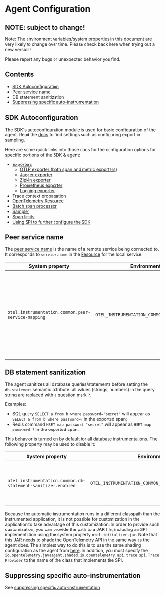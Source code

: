 # Agent Configuration

## NOTE: subject to change!

Note: The environment variables/system properties in this document are very likely to change over time.
Please check back here when trying out a new version!

Please report any bugs or unexpected behavior you find.

## Contents

* [SDK Autoconfiguration](#sdk-autoconfiguration)
* [Peer service name](#peer-service-name)
* [DB statement sanitization](#db-statement-sanitization)
* [Suppressing specific auto-instrumentation](#suppressing-specific-auto-instrumentation)

## SDK Autoconfiguration

The SDK's autoconfiguration module is used for basic configuration of the agent. Read the
[docs](https://github.com/open-telemetry/opentelemetry-java/tree/v1.0.0/sdk-extensions/autoconfigure)
to find settings such as configuring export or sampling.

Here are some quick links into those docs for the configuration options for specific portions of the SDK & agent:

* [Exporters](#exporters)
  + [OTLP exporter (both span and metric exporters)](https://github.com/open-telemetry/opentelemetry-java/tree/v1.0.0/sdk-extensions/autoconfigure/README.md#otlp-exporter-both-span-and-metric-exporters)
  + [Jaeger exporter](https://github.com/open-telemetry/opentelemetry-java/tree/v1.0.0/sdk-extensions/autoconfigure/README.md#jaeger-exporter)
  + [Zipkin exporter](https://github.com/open-telemetry/opentelemetry-java/tree/v1.0.0/sdk-extensions/autoconfigure/README.md#zipkin-exporter)
  + [Prometheus exporter](https://github.com/open-telemetry/opentelemetry-java/tree/v1.0.0/sdk-extensions/autoconfigure/README.md#prometheus-exporter)
  + [Logging exporter](https://github.com/open-telemetry/opentelemetry-java/tree/v1.0.0/sdk-extensions/autoconfigure/README.md#logging-exporter)
* [Trace context propagation](https://github.com/open-telemetry/opentelemetry-java/tree/v1.0.0/sdk-extensions/autoconfigure/README.md#propagator)
* [OpenTelemetry Resource](https://github.com/open-telemetry/opentelemetry-java/tree/v1.0.0/sdk-extensions/autoconfigure/README.md#opentelemetry-resource)
* [Batch span processor](https://github.com/open-telemetry/opentelemetry-java/tree/v1.0.0/sdk-extensions/autoconfigure/README.md#batch-span-processor)
* [Sampler](https://github.com/open-telemetry/opentelemetry-java/tree/v1.0.0/sdk-extensions/autoconfigure/README.md#sampler)
* [Span limits](https://github.com/open-telemetry/opentelemetry-java/tree/v1.0.0/sdk-extensions/autoconfigure/README.md#span-limits)
* [Using SPI to further configure the SDK](https://github.com/open-telemetry/opentelemetry-java/tree/v1.0.0/sdk-extensions/autoconfigure/README.md#customizing-the-opentelemetry-sdk)

## Peer service name

The [peer service name](https://github.com/open-telemetry/opentelemetry-specification/blob/master/specification/trace/semantic_conventions/span-general.md#general-remote-service-attributes) is the name of a remote service being connected to. It corresponds to `service.name` in the [Resource](https://github.com/open-telemetry/opentelemetry-specification/tree/master/specification/resource/semantic_conventions#service) for the local service.

| System property                      | Environment variable                 | Description                                                                      |
|--------------------------------------|--------------------------------------|----------------------------------------------------------------------------------|
| `otel.instrumentation.common.peer-service-mapping` | `OTEL_INSTRUMENTATION_COMMON_PEER_SERVICE_MAPPING` | Used to specify a mapping from hostnames or IP addresses to peer services, as a comma-separated list of host=name pairs. The peer service is added as an attribute to a span whose host or IP match the mapping. For example, if set to 1.2.3.4=cats-service,dogs-abcdef123.serverlessapis.com=dogs-api, requests to `1.2.3.4` will have a `peer.service` attribute of `cats-service` and requests to `dogs-abcdef123.serverlessapis.com` will have an attribute of `dogs-api`. |

## DB statement sanitization

The agent sanitizes all database queries/statements before setting the `db.statement` semantic attribute:
all values (strings, numbers) in the query string are replaced with a question mark `?`.

Examples:
* SQL query `SELECT a from b where password="secret"` will appear as `SELECT a from b where password=?` in the exported span;
* Redis command `HSET map password "secret"` will appear as `HSET map password ?` in the exported span.

This behavior is turned on by default for all database instrumentations.
The following property may be used to disable it:

| System property                                       | Environment variable                                  | Description                                                         |
|-------------------------------------------------------|-------------------------------------------------------|---------------------------------------------------------------------|
| `otel.instrumentation.common.db-statement-sanitizer.enabled` | `OTEL_INSTRUMENTATION_COMMON_DB_STATEMENT_SANITIZER_ENABLED` | Enables the DB statement sanitization. The default value is `true`. |

Because the automatic instrumentation runs in a different classpath than the instrumented application, it is not possible for customization in the application to take advantage of this customization. In order to provide such customization, you can provide the path to a JAR file, including an SPI implementation using the system property `otel.initializer.jar`. Note that this JAR needs to shade the OpenTelemetry API in the same way as the agent does. The simplest way to do this is to use the same shading configuration as the agent from [here](https://github.com/open-telemetry/opentelemetry-java-instrumentation/blob/cfade733b899a2f02cfec7033c6a1efd7c54fd8b/java-agent/java-agent.gradle#L39). In addition, you must specify the `io.opentelemetry.javaagent.shaded.io.opentelemetry.api.trace.spi.TraceProvider` to the name of the class that implements the SPI.

## Suppressing specific auto-instrumentation

See [suppressing specific auto-instrumentation](suppressing-instrumentation.md)

